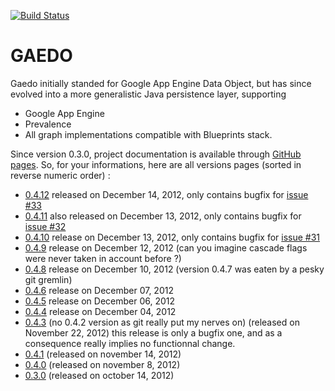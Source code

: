 [![Build Status](https://buildhive.cloudbees.com/job/Riduidel/job/gaedo/badge/icon)](https://buildhive.cloudbees.com/job/Riduidel/job/gaedo/)

GAEDO
=====

Gaedo initially standed for Google App Engine Data Object, but has since evolved into a more generalistic Java persistence layer, supporting

* Google App Engine
* Prevalence
* All graph implementations compatible with Blueprints stack.

Since version 0.3.0, project documentation is available through [GitHub pages][1]. So, for your informations, here are all versions pages (sorted in reverse numeric order) : 

 * [0.4.12][2] released on December 14, 2012, only contains bugfix for [issue #33][13]
 * [0.4.11][2] also released on December 13, 2012, only contains bugfix for [issue #32][3]
 * [0.4.10][2] release on December 13, 2012, only contains bugfix for [issue #31][3]
 * [0.4.9][4] release on December 12, 2012 (can you imagine cascade flags were never taken in account before ?)
 * [0.4.8][5] release on December 10, 2012 (version 0.4.7 was eaten by a pesky git gremlin)
 * [0.4.6][6] release on December 07, 2012
 * [0.4.5][7] release on December 06, 2012
 * [0.4.4][8] release on December 04, 2012
 * [0.4.3][9] (no 0.4.2 version as git really put my nerves on) (released on November 22, 2012) this release is only a bugfix one, and as a consequence really implies no functionnal change.
 * [0.4.1][10] (released on november 14, 2012)
 * [0.4.0][11] (released on november 8, 2012)
 * [0.3.0][12] (released on october 14, 2012)


  [1]: http://pages.github.com/
  [2]: http://riduidel.github.com/gaedo/site/0.4.9/
  [3]: https://github.com/Riduidel/gaedo/issues/32
  [4]: http://riduidel.github.com/gaedo/site/0.4.9/
  [5]: http://riduidel.github.com/gaedo/site/0.4.1/
  [6]: http://riduidel.github.com/gaedo/site/0.4.1/
  [7]: http://riduidel.github.com/gaedo/site/0.4.1/
  [8]: http://riduidel.github.com/gaedo/site/0.4.1/
  [9]: http://riduidel.github.com/gaedo/site/0.4.1/
  [10]: http://riduidel.github.com/gaedo/site/0.4.1/
  [11]: http://riduidel.github.com/gaedo/site/0.4.0/
  [12]: http://riduidel.github.com/gaedo/site/0.4.1/
  [13]: https://github.com/Riduidel/gaedo/issues/33
